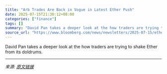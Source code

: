 ```yaml
---
title: "Arb Trades Are Back in Vogue in Latest Ether Push"
date: 2025-07-15T21:30:12+08:00
categories: ["finance"]
tags: []
summary: "David Pan takes a deeper look at the how traders are trying to shake Ether from its doldrums."
source_url: "https://www.bloomberg.com/news/newsletters/2025-07-15/ether-arbitrage-trades-are-popular-with-hedge-funds-again"
---
```


David Pan takes a deeper look at the how traders are trying to shake Ether from its doldrums.

---

*来源: [原文链接](https://www.bloomberg.com/news/newsletters/2025-07-15/ether-arbitrage-trades-are-popular-with-hedge-funds-again)*
